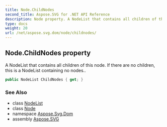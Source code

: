 ```yaml
---
title: Node.ChildNodes
second_title: Aspose.SVG for .NET API Reference
description: Node property. A NodeList that contains all children of this node. If there are no children this is a NodeList containing no nodes
type: docs
weight: 20
url: /net/aspose.svg.dom/node/childnodes/
---
```

## Node.ChildNodes property

A NodeList that contains all children of this node. If there are no children, this is a NodeList containing no nodes..

```csharp
public NodeList ChildNodes { get; }
```

### See Also

* class [NodeList](../../../aspose.svg.collections/nodelist/)
* class [Node](../)
* namespace [Aspose.Svg.Dom](../../../aspose.svg.dom/)
* assembly [Aspose.SVG](../../../)

